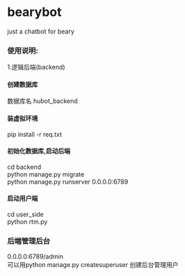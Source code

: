 # bearybot
just a chatbot for beary  
### 使用说明:
1.逻辑后端(backend)  
#### 创建数据库
数据库名 hubot_backend  
#### 装虚拟环境
pip install -r req.txt
#### 初始化数据库,启动后端
cd backend  
python manage.py migrate  
python manage.py runserver   0.0.0.0:6789
#### 启动用户端
cd user_side  
python rtm.py  


### 后端管理后台
0.0.0.0:6789/admin    
可以用python manage.py createsuperuser 创建后台管理用户
